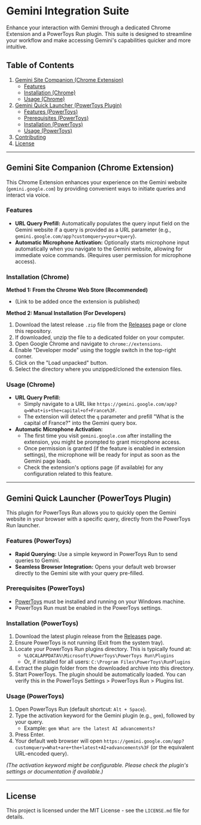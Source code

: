 # Gemini Integration Suite

Enhance your interaction with Gemini through a dedicated Chrome Extension and a PowerToys Run plugin. This suite is designed to streamline your workflow and make accessing Gemini's capabilities quicker and more intuitive.

## Table of Contents

1.  [Gemini Site Companion (Chrome Extension)](#gemini-site-companion-chrome-extension)
    * [Features](#features-chrome)
    * [Installation (Chrome)](#installation-chrome)
    * [Usage (Chrome)](#usage-chrome)
2.  [Gemini Quick Launcher (PowerToys Plugin)](#gemini-quick-launcher-powertoys-plugin)
    * [Features (PowerToys)](#features-powertoys)
    * [Prerequisites (PowerToys)](#prerequisites-powertoys)
    * [Installation (PowerToys)](#installation-powertoys)
    * [Usage (PowerToys)](#usage-powertoys)
3.  [Contributing](#contributing)
4.  [License](#license)

---

## Gemini Site Companion (Chrome Extension)

This Chrome Extension enhances your experience on the Gemini website (`gemini.google.com`) by providing convenient ways to initiate queries and interact via voice.

<a name="features-chrome"></a>
### Features
* **URL Query Prefill:** Automatically populates the query input field on the Gemini website if a query is provided as a URL parameter (e.g., `gemini.google.com/app?customquery=your+query`).
* **Automatic Microphone Activation:** Optionally starts microphone input automatically when you navigate to the Gemini website, allowing for immediate voice commands. (Requires user permission for microphone access).

<a name="installation-chrome"></a>
### Installation (Chrome)

**Method 1: From the Chrome Web Store (Recommended)**
* (Link to be added once the extension is published)

**Method 2: Manual Installation (For Developers)**
1.  Download the latest release `.zip` file from the [Releases](../../releases) page or clone this repository.
2.  If downloaded, unzip the file to a dedicated folder on your computer.
3.  Open Google Chrome and navigate to `chrome://extensions`.
4.  Enable "Developer mode" using the toggle switch in the top-right corner.
5.  Click on the "Load unpacked" button.
6.  Select the directory where you unzipped/cloned the extension files.

<a name="usage-chrome"></a>
### Usage (Chrome)

* **URL Query Prefill:**
    * Simply navigate to a URL like `https://gemini.google.com/app?q=What+is+the+capital+of+France%3F`.
    * The extension will detect the `q` parameter and prefill "What is the capital of France?" into the Gemini query box.
* **Automatic Microphone Activation:**
    * The first time you visit `gemini.google.com` after installing the extension, you might be prompted to grant microphone access.
    * Once permission is granted (if the feature is enabled in extension settings), the microphone will be ready for input as soon as the Gemini page loads.
    * Check the extension's options page (if available) for any configuration related to this feature.

---

## Gemini Quick Launcher (PowerToys Plugin)

This plugin for PowerToys Run allows you to quickly open the Gemini website in your browser with a specific query, directly from the PowerToys Run launcher.

<a name="features-powertoys"></a>
### Features (PowerToys)
* **Rapid Querying:** Use a simple keyword in PowerToys Run to send queries to Gemini.
* **Seamless Browser Integration:** Opens your default web browser directly to the Gemini site with your query pre-filled.

<a name="prerequisites-powertoys"></a>
### Prerequisites (PowerToys)
* [PowerToys](https://aka.ms/PowerToys) must be installed and running on your Windows machine.
* PowerToys Run must be enabled in the PowerToys settings.

<a name="installation-powertoys"></a>
### Installation (PowerToys)
1.  Download the latest plugin release from the [Releases](../../releases) page.
2.  Ensure PowerToys is not running (Exit from the system tray).
3.  Locate your PowerToys Run plugins directory. This is typically found at:
    * `%LOCALAPPDATA%\Microsoft\PowerToys\PowerToys Run\Plugins`
    * Or, if installed for all users: `C:\Program Files\PowerToys\RunPlugins`
4.  Extract the plugin folder from the downloaded archive into this directory.
5.  Start PowerToys. The plugin should be automatically loaded. You can verify this in the PowerToys Settings > PowerToys Run > Plugins list.

<a name="usage-powertoys"></a>
### Usage (PowerToys)

1.  Open PowerToys Run (default shortcut: `Alt + Space`).
2.  Type the activation keyword for the Gemini plugin (e.g., `gem`), followed by your query.
    * Example: `gem What are the latest AI advancements?`
3.  Press Enter.
4.  Your default web browser will open `https://gemini.google.com/app?customquery=What+are+the+latest+AI+advancements%3F` (or the equivalent URL-encoded query).

*(The activation keyword might be configurable. Please check the plugin's settings or documentation if available.)*

---

## License

This project is licensed under the MIT License - see the `LICENSE.md` file for details.
